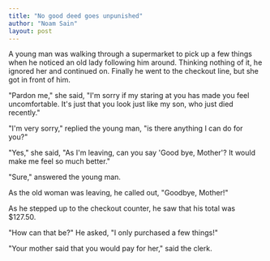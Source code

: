 ```yaml
---
title: "No good deed goes unpunished"
author: "Noam Sain"
layout: post
---
```


A young man was walking through a supermarket to pick up a few things when he noticed an old lady following him around. Thinking nothing of it, he ignored her and continued on. Finally he went to the checkout line, but she got in front of him.

"Pardon me," she said, "I'm sorry if my staring at you has made you feel uncomfortable. It's just that you look just like my son, who just died recently."

"I'm very sorry," replied the young man, "is there anything I can do for you?"

"Yes," she said, "As I'm leaving, can you say 'Good bye, Mother'? It would make me feel so much better."

"Sure," answered the young man.

As the old woman was leaving, he called out, "Goodbye, Mother!"

As he stepped up to the checkout counter, he saw that his total was $127.50.

"How can that be?" He asked, "I only purchased a few things!"

"Your mother said that you would pay for her," said the clerk.
